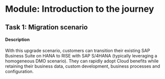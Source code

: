 
# Module: Introduction to the journey
## Task 1: Migration scenario
#### Description
With this upgrade scenario, customers can transition their existing SAP Business Suite on HANA to RISE with SAP S/4HANA (typically leveraging a homogeneous DMO scenario). They can rapidly adopt Cloud benefits while retaining their business data, custom development, business processes and configuration. 